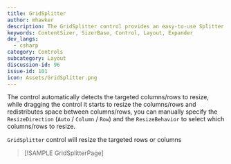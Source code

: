 ```yaml
---
title: GridSplitter
author: mhawker
description: The GridSplitter control provides an easy-to-use Splitter that redistributes space between columns or rows of a Grid Control.
keywords: ContentSizer, SizerBase, Control, Layout, Expander
dev_langs:
  - csharp
category: Controls
subcategory: Layout
discussion-id: 96
issue-id: 101
icon: Assets/GridSplitter.png
---
```


The control automatically detects the targeted columns/rows to resize, while dragging the control it starts to resize the columns/rows and redistributes space between columns/rows,
you can manually specify the `ResizeDirection` (`Auto` / `Column` / `Row`) and the `ResizeBehavior` to select which columns/rows to resize.

`GridSplitter` control will resize the targeted rows or columns

> [!SAMPLE GridSplitterPage]
